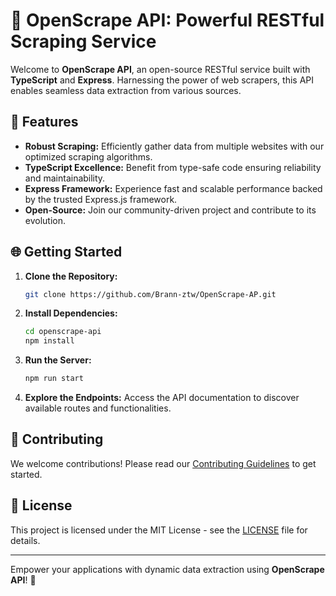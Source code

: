 # 📡 OpenScrape API: Powerful RESTful Scraping Service

Welcome to **OpenScrape API**, an open-source RESTful service built with **TypeScript** and **Express**. Harnessing the power of web scrapers, this API enables seamless data extraction from various sources.

## 🚀 Features

- **Robust Scraping:** Efficiently gather data from multiple websites with our optimized scraping algorithms.
- **TypeScript Excellence:** Benefit from type-safe code ensuring reliability and maintainability.
- **Express Framework:** Experience fast and scalable performance backed by the trusted Express.js framework.
- **Open-Source:** Join our community-driven project and contribute to its evolution.

## 🌐 Getting Started

1. **Clone the Repository:**
   ```bash
   git clone https://github.com/Brann-ztw/OpenScrape-AP.git
   ```
2. **Install Dependencies:**
   ```bash
   cd openscrape-api
   npm install
   ```
3. **Run the Server:**
   ```bash
   npm run start
   ```
4. **Explore the Endpoints:** Access the API documentation to discover available routes and functionalities.

## 🤝 Contributing

We welcome contributions! Please read our [Contributing Guidelines](CONTRIBUTING.md) to get started.

## 📄 License

This project is licensed under the MIT License - see the [LICENSE](LICENSE) file for details.

---

Empower your applications with dynamic data extraction using **OpenScrape API**! 🌟